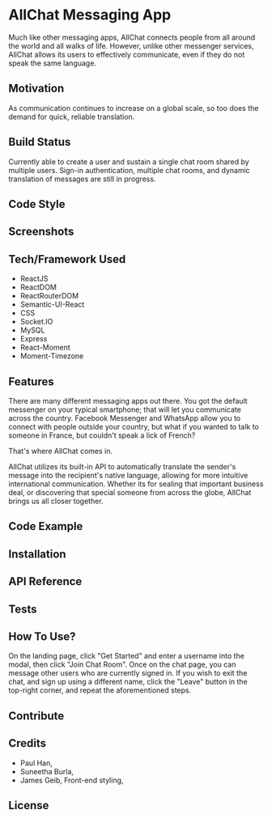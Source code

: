 # AllChat Messaging App

Much like other messaging apps, AllChat connects people from all around the world and all walks of life. However, unlike other messenger services, AllChat allows its users to effectively communicate, even if they do not speak the same language.

## Motivation

As communication continues to increase on a global scale, so too does the demand for quick, reliable translation.

## Build Status

Currently able to create a user and sustain a single chat room shared by multiple users. Sign-in authentication, multiple chat rooms, and dynamic translation of messages are still in progress. 

## Code Style

## Screenshots

## Tech/Framework Used

- ReactJS
- ReactDOM
- ReactRouterDOM
- Semantic-UI-React
- CSS
- Socket.IO
- MySQL
- Express
- React-Moment
- Moment-Timezone


## Features

There are many different messaging apps out there. You got the default messenger on your typical smartphone; that will let you communicate across the country. Facebook Messenger and WhatsApp allow you to connect with people outside your country, but what if you wanted to talk to someone in France, but couldn't speak a lick of French? 

That's where AllChat comes in. 

AllChat utilizes its built-in API to automatically translate the sender's message into the recipient's native language, allowing for more intuitive international communication. Whether its for sealing that important business deal, or discovering that special someone from across the globe, AllChat brings us all closer together.

## Code Example

## Installation

## API Reference

## Tests

## How To Use?

On the landing page, click "Get Started" and enter a username into the modal, then click "Join Chat Room". Once on the chat page, you can message other users who are currently signed in. If you wish to exit the chat, and sign up using a different name, click the "Leave" button in the top-right corner, and repeat the aforementioned steps.

## Contribute

## Credits

- Paul Han, 
- Suneetha Burla, 
- James Geib, Front-end styling,

## License

